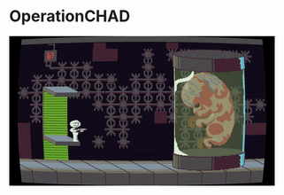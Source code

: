 # OperationCHAD

![Screenshot1](https://github.com/switch-blade-games/OperationCHAD/blob/master/screenshots/embro.gif?raw=true)
